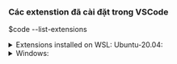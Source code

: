 ### Các extenstion đã cài đặt trong VSCode
$code --list-extensions

<details>
<summary>Extensions installed on WSL: Ubuntu-20.04:</summary>

* 2gua.rainbow-brackets
* pility.beautify-blade
* alasubramanian.ajax-query
* mewburn.vscode-intelephense-client
* rapifra.phpserver
* hristian-kohler.path-intellisense
* onjayamanne.githistory
* amodio.gitlens
* cmel.vscode-html-css
* sbenp.prettier-vscode
* elixfbecker.php-debug
* elixfbecker.php-intellisense
* elixfbecker.php-pack
* nisterPeter.vscode-github
* s-azuretools.vscode-docker
* s-mssql.mssql
* s-vsliveshare.vsliveshare
* txr.sqltools
* ctref.vetur
* necentlin.laravel-blade
* ranaygp.vscode-css-peek
* hd101wyy.markdown-preview-enhanced
* tarkwang.markdown
* krkt.linenote
* intharas.learn-vim
* scode.docker
* scode.sql
* vscode.yaml
* yzhang.markdown-all-in-one
* Zignd.html-css-class-completionExtensions installed on WSL: Ubuntu-20.04:
* Extensions installed on WSL: Ubuntu-20.04:
* 2gua.rainbow-brackets
* apility.beautify-blade
* Balasubramanian.ajax-query
* bmewburn.vscode-intelephense-client
* brapifra.phpserver
* christian-kohler.path-intellisense
* donjayamanne.githistory
* eamodio.gitlens
* ecmel.vscode-html-css
* esbenp.prettier-vscode
* felixfbecker.php-debug
* felixfbecker.php-intellisense
* felixfbecker.php-pack
* KnisterPeter.vscode-github
* ms-azuretools.vscode-docker
* ms-mssql.mssql
* ms-vsliveshare.vsliveshare
* mtxr.sqltools
* octref.vetur
* onecentlin.laravel-blade
* pranaygp.vscode-css-peek
* shd101wyy.markdown-preview-enhanced
* starkwang.markdown
* tkrkt.linenote
* vintharas.learn-vim
* vscode.docker
* vscode.sql
* vscode.yaml
* yzhang.markdown-all-in-one
* Zignd.html-css-class-completion2gua.rainbow-brackets
* apility.beautify-blade
* Balasubramanian.ajax-query
* bmewburn.vscode-intelephense-client
* brapifra.phpserver
* christian-kohler.path-intellisense
* donjayamanne.githistory
* eamodio.gitlens
* ecmel.vscode-html-css
* esbenp.prettier-vscode
* felixfbecker.php-debug
* felixfbecker.php-intellisense
* felixfbecker.php-pack
* KnisterPeter.vscode-github
* ms-azuretools.vscode-docker
* ms-mssql.mssql
* ms-vsliveshare.vsliveshare
* mtxr.sqltools
* octref.vetur
* onecentlin.laravel-blade
* pranaygp.vscode-css-peek
* shd101wyy.markdown-preview-enhanced
* starkwang.markdown
* tkrkt.linenote
* vintharas.learn-vim
* vscode.docker
* vscode.sql
* vscode.yaml
* yzhang.markdown-all-in-one
* Zignd.html-css-class-completion
</details>


<details>
<summary>Windows:</summary>

* 2gua.rainbow-brackets
* abusaidm.html-snippets
* akamud.vscode-theme-onedark        
* alefragnani.numbered-bookmarks     
* apility.beautify-blade
* arcsine.chronicler
* auchenberg.vscode-browser-preview  
* azemoh.one-monokai
* Balasubramanian.ajax-query
* bmewburn.vscode-intelephense-client
* brapifra.phpserver
* christian-kohler.path-intellisense 
* cjhowe7.laravel-blade
* codingyu.laravel-goto-view
* cssho.vscode-svgviewer
* Dart-Code.dart-code
* Dart-Code.flutter
* dbaeumer.vscode-eslint
* donjayamanne.githistory
* donjayamanne.jquerysnippets
* dsznajder.es7-react-js-snippets
* eamodio.gitlens
* ecmel.vscode-html-css
* EQuimper.react-native-react-redux
* Equinusocio.vsc-community-material-theme
* Equinusocio.vsc-material-theme
* equinusocio.vsc-material-theme-icons
* esbenp.prettier-vscode
* evan-buss.font-switcher
* felixfbecker.php-debug
* felixfbecker.php-intellisense
* felixfbecker.php-pack
* formulahendry.auto-close-tag
* formulahendry.auto-rename-tag
* GitHub.github-vscode-theme
* hollowtree.vue-snippets
* janisdd.vscode-edit-csv
* jeroen-meijer.pubspec-assist
* jundat95.react-native-snippet
* KnisterPeter.vscode-github
* liuji-jim.vue
* liximomo.sftp
* mariorodeghiero.vue-theme
* mechatroner.rainbow-csv
* mikaelkristiansson87.react-theme-vscode
* mohamedbenhida.laravel-intellisense
* ms-azuretools.vscode-docker
* ms-mssql.mssql
* ms-python.python
* ms-python.vscode-pylance
* ms-toolsai.jupyter
* ms-vscode-remote.remote-containers
* ms-vscode-remote.remote-wsl
* ms-vsliveshare.vsliveshare
* msjsdiag.debugger-for-chrome
* msjsdiag.vscode-react-native
* mtxr.sqltools
* octref.vetur
* onecentlin.laravel-blade
* onecentlin.laravel5-snippets
* PKief.material-icon-theme
* pranaygp.vscode-css-peek
* ritwickdey.live-sass
* ritwickdey.LiveServer
* rokoroku.vscode-theme-darcula
* sachittandukar.laravel-5-snippets
* sdras.night-owl
* shd101wyy.markdown-preview-enhanced
* skyran.js-jsx-snippets
* starkwang.markdown
* thekalinga.bootstrap4-vscode
* Thomaz.preparing
* tkrkt.linenote
* tungvn.wordpress-snippet
* vintharas.learn-vim
* vscodevim.vim
* wordpresstoolbox.wordpress-toolbox
* yzhang.markdown-all-in-one
* Zaczero.bootstrap-v4-snippets
* zhuangtongfa.material-theme

</details>
